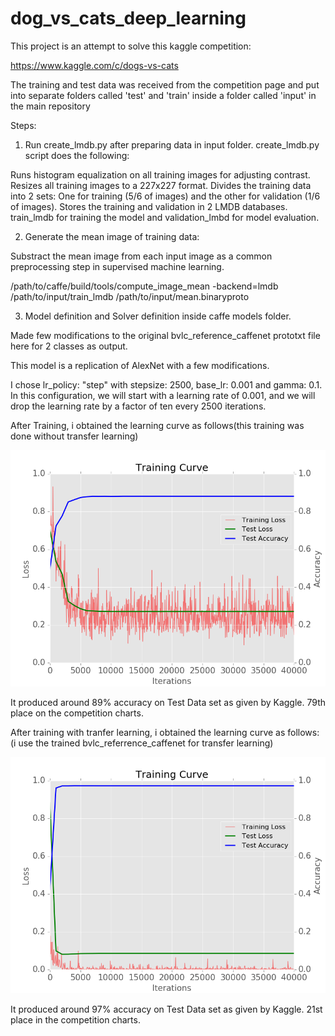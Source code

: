 # dog_vs_cats_deep_learning

This project is an attempt to solve this kaggle competition:

https://www.kaggle.com/c/dogs-vs-cats

The training and test data was received from the competition page and put into separate folders called 'test' and 'train' inside a folder called 'input' in the main repository

Steps:

1. Run create_lmdb.py after preparing data in input folder. create_lmdb.py script does the following:

Runs histogram equalization on all training images for adjusting contrast.
Resizes all training images to a 227x227 format.
Divides the training data into 2 sets: One for training (5/6 of images) and the other for validation (1/6 of images).
Stores the training and validation in 2 LMDB databases. train_lmdb for training the model and validation_lmbd for model evaluation.

2. Generate the mean image of training data:

Substract the mean image from each input image as a common preprocessing step in supervised machine learning.

/path/to/caffe/build/tools/compute_image_mean -backend=lmdb /path/to/input/train_lmdb /path/to/input/mean.binaryproto

3. Model definition and Solver definition inside caffe models folder.

Made few modifications to the original bvlc_reference_caffenet prototxt file here for 2 classes as output. 
 
This model is a replication of AlexNet with a few modifications.

I chose lr_policy: "step" with stepsize: 2500, base_lr: 0.001 and gamma: 0.1. In this configuration, we will start with a learning rate of 0.001, and we will drop the learning rate by a factor of ten every 2500 iterations.

After Training, i obtained the learning curve as follows(this training was done without transfer learning)

![alt tag](/caffe_models/caffe_model_1/caffe_model_1_learning_curve.png)

It produced around 89% accuracy on Test Data set as given by Kaggle. 79th place on the competition charts.

After training with tranfer learning, i obtained the learning curve as follows: (i use the trained bvlc_referrence_caffenet for transfer learning)

![alt tag](/caffe_models/caffe_model_2/caffe_model_2_learning_curve.png)

It produced around 97% accuracy on Test Data set as given by Kaggle. 21st place in the competition charts.
